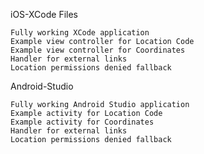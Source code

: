 iOS-XCode Files

    Fully working XCode application
    Example view controller for Location Code
    Example view controller for Coordinates
    Handler for external links
    Location permissions denied fallback

Android-Studio

    Fully working Android Studio application
    Example activity for Location Code
    Example activity for Coordinates
    Handler for external links
    Location permissions denied fallback
